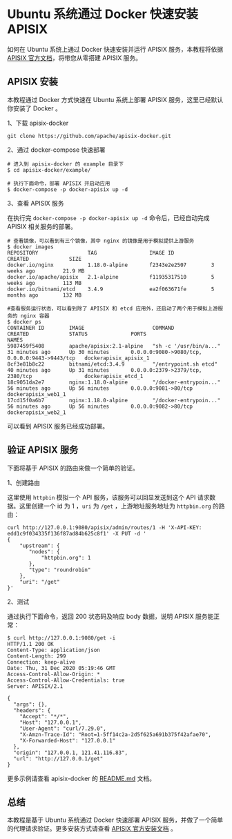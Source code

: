 # Ubuntu 系统通过 Docker 快速安装 APISIX

如何在 Ubuntu 系统上通过 Docker 快速安装并运行 APISIX 服务，本教程将依据 [APISIX 官方文档](https://github.com/apache/apisix/blob/master/README.md)，将带您从零搭建 APISIX 服务。

## APISIX 安装

本教程通过 Docker 方式快速在 Ubuntu 系统上部署 APISIX 服务，这里已经默认你安装了 Docker 。

1、下载 apisix-docker

```shell
git clone https://github.com/apache/apisix-docker.git
```

2、通过 docker-compose 快速部署

```shell
# 进入到 apisix-docker 的 example 目录下
$ cd apisix-docker/example/

# 执行下面命令，部署 APISIX 并启动应用
$ docker-compose -p docker-apisix up -d
```

3、查看 APISIX 服务

在执行完 `docker-compose -p docker-apisix up -d` 命令后，已经自动完成 APISIX 相关服务的部署。

```shell
# 查看镜像，可以看到有三个镜像，其中 nginx 的镜像是用于模拟提供上游服务
$ docker images
REPOSITORY                TAG                 IMAGE ID            CREATED             SIZE
docker.io/nginx           1.18.0-alpine       f2343e2e2507        3 weeks ago         21.9 MB
docker.io/apache/apisix   2.1-alpine          f11935317510        5 weeks ago         113 MB
docker.io/bitnami/etcd    3.4.9               ea2f063671fe        5 months ago        132 MB

#查看服务运行状态，可以看到除了 APISIX 和 etcd 应用外，还启动了两个用于模拟上游服务的 nginx 容器
$ docker ps
CONTAINER ID        IMAGE                      COMMAND                  CREATED             STATUS              PORTS                                            NAMES
5987459f5408        apache/apisix:2.1-alpine   "sh -c '/usr/bin/a..."   31 minutes ago      Up 30 minutes       0.0.0.0:9080->9080/tcp, 0.0.0.0:9443->9443/tcp   dockerapisix_apisix_1
8cf3e81b8c22        bitnami/etcd:3.4.9         "/entrypoint.sh etcd"    40 minutes ago      Up 31 minutes       0.0.0.0:2379->2379/tcp, 2380/tcp                 dockerapisix_etcd_1
18c9051da2e7        nginx:1.18.0-alpine        "/docker-entrypoin..."   56 minutes ago      Up 56 minutes       0.0.0.0:9081->80/tcp                             dockerapisix_web1_1
17cd15f0a6b7        nginx:1.18.0-alpine        "/docker-entrypoin..."   56 minutes ago      Up 56 minutes       0.0.0.0:9082->80/tcp                             dockerapisix_web2_1
```

可以看到 APISIX 服务已经成功部署。

## 验证 APISIX 服务

下面将基于 APISIX 的路由来做一个简单的验证。

1、创建路由

这里使用 `httpbin` 模拟一个 API 服务，该服务可以回显发送到这个 API 请求数据。这里创建一个 id 为 1 ，`uri` 为 `/get` ，上游地址服务地址为 `httpbin.org` 的路由：

```shell
curl http://127.0.0.1:9080/apisix/admin/routes/1 -H 'X-API-KEY: edd1c9f034335f136f87ad84b625c8f1' -X PUT -d '
{
    "upstream": {
       "nodes": {
           "httpbin.org": 1
       },
       "type": "roundrobin"
    },
    "uri": "/get"
}'
```

2、测试

通过执行下面命令，返回 200 状态码及响应 body 数据，说明 APISIX 服务能正常：

```shell
$ curl http://127.0.0.1:9080/get -i
HTTP/1.1 200 OK
Content-Type: application/json
Content-Length: 299
Connection: keep-alive
Date: Thu, 31 Dec 2020 05:19:46 GMT
Access-Control-Allow-Origin: *
Access-Control-Allow-Credentials: true
Server: APISIX/2.1

{
  "args": {}, 
  "headers": {
    "Accept": "*/*", 
    "Host": "127.0.0.1", 
    "User-Agent": "curl/7.29.0", 
    "X-Amzn-Trace-Id": "Root=1-5ff14c2a-2d5f625a691b375f42afae70", 
    "X-Forwarded-Host": "127.0.0.1"
  }, 
  "origin": "127.0.0.1, 121.41.116.83", 
  "url": "http://127.0.0.1/get"
}
```

更多示例请查看 apisix-docker 的 [README.md](https://github.com/apache/apisix-docker/blob/master/example/README.md) 文档。

## 总结

本教程是基于 Ubuntu 系统通过 Docker 快速部署 APISIX 服务，并做了一个简单的代理请求验证。更多安装方式请查看 [APISIX 官方安装文档](https://github.com/apache/apisix/blob/master/README.md) 。
